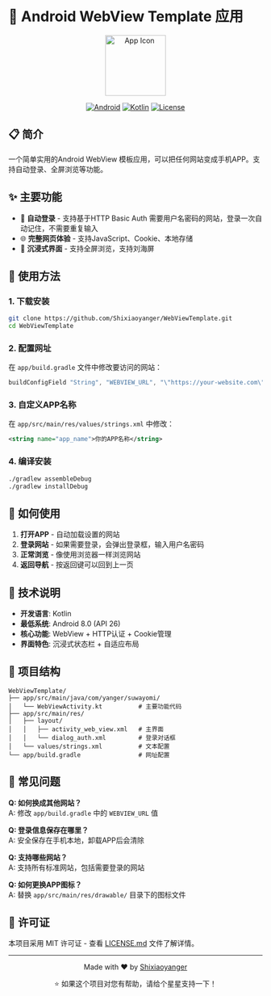 # 📱 Android WebView Template 应用

<div align="center">
  <img src="app/src/main/res/drawable/round_icon.png" width="120" height="120" alt="App Icon"/>
  
  [![Android](https://img.shields.io/badge/Android-8.0%2B-green?logo=android)](https://developer.android.com)
  [![Kotlin](https://img.shields.io/badge/Kotlin-2.2.0-blue?logo=kotlin)](https://kotlinlang.org)
  [![License](https://img.shields.io/badge/License-MIT-yellow.svg)](LICENSE.md)
</div>

## 📋 简介

一个简单实用的Android WebView 模板应用，可以把任何网站变成手机APP。支持自动登录、全屏浏览等功能。

## ✨ 主要功能

- 🔐 **自动登录** - 支持基于HTTP Basic Auth 需要用户名密码的网站，登录一次自动记住，不需要重复输入
- 🌐 **完整网页体验** - 支持JavaScript、Cookie、本地存储
- 🎨 **沉浸式界面** - 支持全屏浏览，支持刘海屏

## 🚀 使用方法

### 1. 下载安装
```bash
git clone https://github.com/Shixiaoyanger/WebViewTemplate.git
cd WebViewTemplate
```

### 2. 配置网址
在 `app/build.gradle` 文件中修改要访问的网站：
```gradle
buildConfigField "String", "WEBVIEW_URL", "\"https://your-website.com\""
```

### 3. 自定义APP名称
在 `app/src/main/res/values/strings.xml` 中修改：
```xml
<string name="app_name">你的APP名称</string>
```

### 4. 编译安装
```bash
./gradlew assembleDebug
./gradlew installDebug
```

## 📱 如何使用

1. **打开APP** - 自动加载设置的网站
2. **登录网站** - 如果需要登录，会弹出登录框，输入用户名密码
3. **正常浏览** - 像使用浏览器一样浏览网站
4. **返回导航** - 按返回键可以回到上一页

## 🔧 技术说明

- **开发语言**: Kotlin
- **最低系统**: Android 8.0 (API 26)
- **核心功能**: WebView + HTTP认证 + Cookie管理
- **界面特色**: 沉浸式状态栏 + 自适应布局

## 📁 项目结构

```
WebViewTemplate/
├── app/src/main/java/com/yanger/suwayomi/
│   └── WebViewActivity.kt          # 主要功能代码
├── app/src/main/res/
│   ├── layout/
│   │   ├── activity_web_view.xml   # 主界面
│   │   └── dialog_auth.xml         # 登录对话框
│   └── values/strings.xml          # 文本配置
└── app/build.gradle                # 网址配置
```

## 🐛 常见问题

**Q: 如何换成其他网站？**  
A: 修改 `app/build.gradle` 中的 `WEBVIEW_URL` 值

**Q: 登录信息保存在哪里？**  
A: 安全保存在手机本地，卸载APP后会清除

**Q: 支持哪些网站？**  
A: 支持所有标准网站，包括需要登录的网站

**Q: 如何更换APP图标？**  
A: 替换 `app/src/main/res/drawable/` 目录下的图标文件

## 📄 许可证

本项目采用 MIT 许可证 - 查看 [LICENSE.md](LICENSE.md) 文件了解详情。

---

<div align="center">
  <p>Made with ❤️ by <a href="https://github.com/Shixiaoyanger">Shixiaoyanger</a></p>
  <p>⭐ 如果这个项目对您有帮助，请给个星星支持一下！</p>
</div>